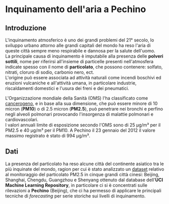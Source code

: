 # Inquinamento dell'aria a Pechino 

## Introduzione
L'inquinamento atmosferico è uno dei grandi problemi del 21° secolo, lo sviluppo urbano attorno alle grandi capitali del mondo ha reso l'aria di queste città sempre meno respirabile e dannosa per la salute dell'uomo.   
La principale causa di inquinamento è imputabile alla presenza delle **polveri sottili**, nome per riferirsi all'insieme di particelle presenti nell'atmosfera indicate spesso con il nome di **particolato**, che possono contenere: solfato, nitrati, cloruro di sodio, carbonio nero, ect.  
L'origine può essere associata ad attività naturali come incendi boschivi ed eruzioni vulcaniche e all'attività umana, in particolare industrie, riscaldamenti domestici e l'usura dei freni e dei pneumatici.  

L'Organizzazione mondiale della Sanità (OMS) l'ha classificato come 
[cancerogeno](https://web.archive.org/web/20160529064001/http://ehp.niehs.nih.gov/1408092/), e in base alla sua dimensione, che può essere minore di 10 micron (**PM10**) o di 2.5 micron (**PM2.5**), può penetrare nei bronchi e perfino negli alveoli polmonari provocando l'insorgenza di malattie polmonari e cardiovascolari.  
I valori annuali limite di esposizione secondo l'OMS sono di 25 µg/m³ per il PM2.5 e 40 µg/m³ per il PM10. A Pechino il 23 gennaio del 2012 il valore massimo registrato è stato di 994 µg/m³. 


## Dati
La presenza del particolato ha reso alcune città del continente asiatico tra le più inquinate del mondo, ragion per cui è stato analizzato un
[dataset](https://archive.ics.uci.edu/ml/datasets/PM2.5+Data+of+Five+Chinese+Cities) relativo al monitoraggio del particolato PM2.5 in cinque grandi città cinesi: Beijing, Shanghai, Chengdu, Guangzhou e Shenyang ottenuto dal database dell'**UCI Machine Learning Repository**, in particolare ci si è concentrati sulle rilevazioni a **Pechino** (Beijing), che ci ha permesso di applicare le principali tecniche di *forecasting* per serie storiche sui livelli di inquinamento.
